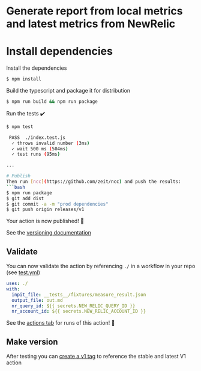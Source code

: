
# Generate report from local metrics and latest metrics from NewRelic

# Install dependencies
Install the dependencies  
```bash
$ npm install
```

Build the typescript and package it for distribution
```bash
$ npm run build && npm run package
```

Run the tests :heavy_check_mark:  
```bash
$ npm test

 PASS  ./index.test.js
  ✓ throws invalid number (3ms)
  ✓ wait 500 ms (504ms)
  ✓ test runs (95ms)

...

# Publish 
Then run [ncc](https://github.com/zeit/ncc) and push the results:
```bash
$ npm run package
$ git add dist
$ git commit -a -m "prod dependencies"
$ git push origin releases/v1
```

Your action is now published! :rocket: 

See the [versioning documentation](https://github.com/actions/toolkit/blob/master/docs/action-versioning.md)

## Validate

You can now validate the action by referencing `./` in a workflow in your repo (see [test.yml](.github/workflows/test.yml))

```yaml
uses: ./
with:
  inpit_file: __tests__/fixtures/measure_result.json
  output_file: out.md
  nr_query_id: ${{ secrets.NEW_RELIC_QUERY_ID }}
  nr_account_id: ${{ secrets.NEW_RELIC_ACCOUNT_ID }}
```

See the [actions tab](https://github.com/actions/typescript-action/actions) for runs of this action! :rocket:

## Make version 

After testing you can [create a v1 tag](https://github.com/actions/toolkit/blob/master/docs/action-versioning.md) to reference the stable and latest V1 action
